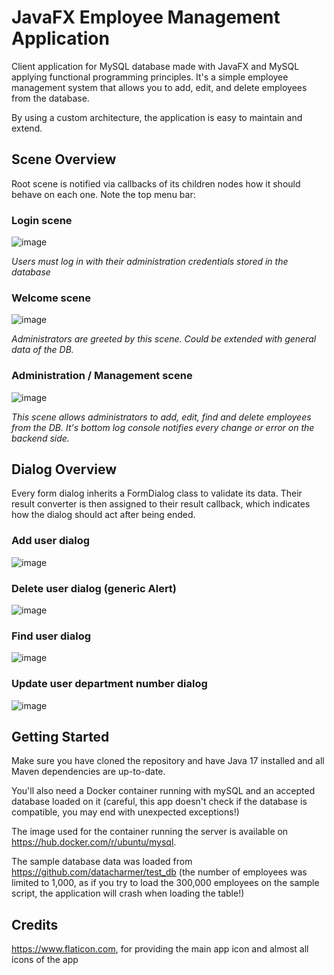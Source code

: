 # JavaFX Employee Management Application

Client application for MySQL database made with JavaFX and MySQL 
applying functional programming principles.
It's a simple employee management system that allows you to add, edit, 
and delete employees from the database.

By using a custom architecture, the application is easy to maintain 
and extend.

## Scene Overview

Root scene is notified via callbacks of its children nodes how it should behave on each one. Note the top menu bar:

### Login scene

![image](https://user-images.githubusercontent.com/66980937/207858793-80891e41-7a3e-4894-9dbc-7f76c34356b9.png)

*Users must log in with their administration credentials stored in the database*

### Welcome scene
![image](https://user-images.githubusercontent.com/66980937/207858977-c94395b5-1acd-41e1-9b10-95c47a325eed.png)

*Administrators are greeted by this scene. Could be extended with general data of the DB.*

### Administration / Management scene
![image](https://user-images.githubusercontent.com/66980937/207859211-bcd0f56e-99d2-401d-819e-57311118016e.png)

*This scene allows administrators to add, edit, find and delete employees from the DB. It's bottom log console notifies every change or error on the backend side.*

## Dialog Overview

Every form dialog inherits a FormDialog class to validate its data. Their result converter is then assigned to their result callback, which indicates how the dialog should act after being ended.

### Add user dialog
![image](https://user-images.githubusercontent.com/66980937/207860000-b1ea29ce-a7c3-49da-8aca-9ef9598cdd8b.png)

### Delete user dialog (generic Alert)
![image](https://user-images.githubusercontent.com/66980937/207860603-4e0eac9d-c923-402c-8462-a15b7ec02d06.png)

### Find user dialog
![image](https://user-images.githubusercontent.com/66980937/207860660-bfb92a84-179e-43ef-9fc5-3c3a096c5913.png)

### Update user department number dialog
![image](https://user-images.githubusercontent.com/66980937/207860729-998bd745-8d7a-43ee-a843-cf588bf15f09.png)

## Getting Started

Make sure you have cloned the repository and have Java 17 installed and 
all Maven dependencies are up-to-date.

You'll also need a Docker container running with mySQL and an accepted database loaded on it (careful, this app doesn't check if the database is compatible, you may end with unexpected exceptions!)

The image used for the container running the server is available on https://hub.docker.com/r/ubuntu/mysql.

The sample database data was loaded from https://github.com/datacharmer/test_db (the number of employees was limited to 1,000, as if you try to load the 300,000 employees on the sample script, the application will crash when loading the table!)

## Credits

https://www.flaticon.com, for providing the main app icon and almost all icons of the app
